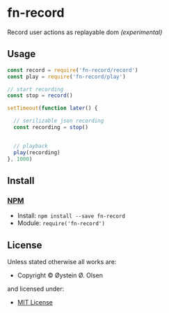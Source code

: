 <!-- TITLE/ -->

<h1>fn-record</h1>

<!-- /TITLE -->


<!-- DESCRIPTION/ -->

Record user actions as replayable dom *(experimental)*

<!-- /DESCRIPTION -->


## Usage
```js
const record = require('fn-record/record')
const play = require('fn-record/play')

// start recording
const stop = record()

setTimeout(function later() {

  // serilizable json recording
  const recording = stop()


  // playback
  play(recording)
}, 1000)

```
<!-- INSTALL/ -->

<h2>Install</h2>

<a href="https://npmjs.com" title="npm is a package manager for javascript"><h3>NPM</h3></a><ul>
<li>Install: <code>npm install --save fn-record</code></li>
<li>Module: <code>require('fn-record')</code></li></ul>

<!-- /INSTALL -->


<!-- LICENSE/ -->

<h2>License</h2>

Unless stated otherwise all works are:

<ul><li>Copyright &copy; Øystein Ø. Olsen</li></ul>

and licensed under:

<ul><li><a href="http://spdx.org/licenses/MIT.html">MIT License</a></li></ul>

<!-- /LICENSE -->
